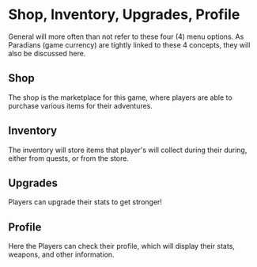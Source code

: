 # Shop, Inventory, Upgrades, Profile

General will more often than not refer to these four (4) menu options.
As Paradians (game currency) are tightly linked to these 4 concepts, they will also be discussed here.

## Shop

The shop is the marketplace for this game, where players are able to purchase various items for their adventures.

## Inventory

The inventory will store items that player's will collect during their during, either from quests, or from the store.

## Upgrades

Players can upgrade their stats to get stronger!

## Profile

Here the Players can check their profile, which will display their stats, weapons, and other information.

